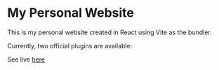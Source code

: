 # My Personal Website

This is my personal website created in React using Vite as the bundler.

Currently, two official plugins are available:

See live [here](https://www.aallendez.com/)